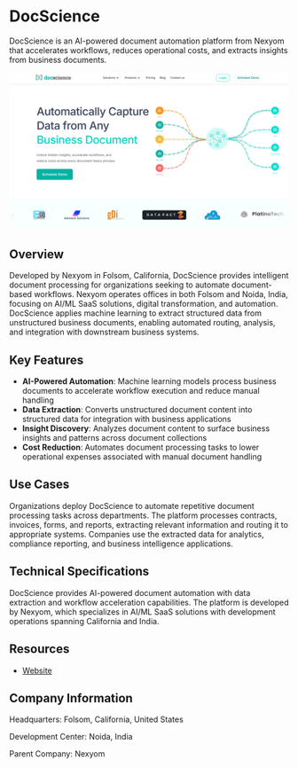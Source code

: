 # DocScience

DocScience is an AI-powered document automation platform from Nexyom that accelerates workflows, reduces operational costs, and extracts insights from business documents.

![DocScience](assets\docscience.png)


## Overview

Developed by Nexyom in Folsom, California, DocScience provides intelligent document processing for organizations seeking to automate document-based workflows. Nexyom operates offices in both Folsom and Noida, India, focusing on AI/ML SaaS solutions, digital transformation, and automation. DocScience applies machine learning to extract structured data from unstructured business documents, enabling automated routing, analysis, and integration with downstream business systems.

## Key Features

- **AI-Powered Automation**: Machine learning models process business documents to accelerate workflow execution and reduce manual handling
- **Data Extraction**: Converts unstructured document content into structured data for integration with business applications
- **Insight Discovery**: Analyzes document content to surface business insights and patterns across document collections
- **Cost Reduction**: Automates document processing tasks to lower operational expenses associated with manual document handling

## Use Cases

Organizations deploy DocScience to automate repetitive document processing tasks across departments. The platform processes contracts, invoices, forms, and reports, extracting relevant information and routing it to appropriate systems. Companies use the extracted data for analytics, compliance reporting, and business intelligence applications.

## Technical Specifications

DocScience provides AI-powered document automation with data extraction and workflow acceleration capabilities. The platform is developed by Nexyom, which specializes in AI/ML SaaS solutions with development operations spanning California and India.

## Resources

- [Website](https://www.docscience.ai)

## Company Information

Headquarters: Folsom, California, United States

Development Center: Noida, India

Parent Company: Nexyom 